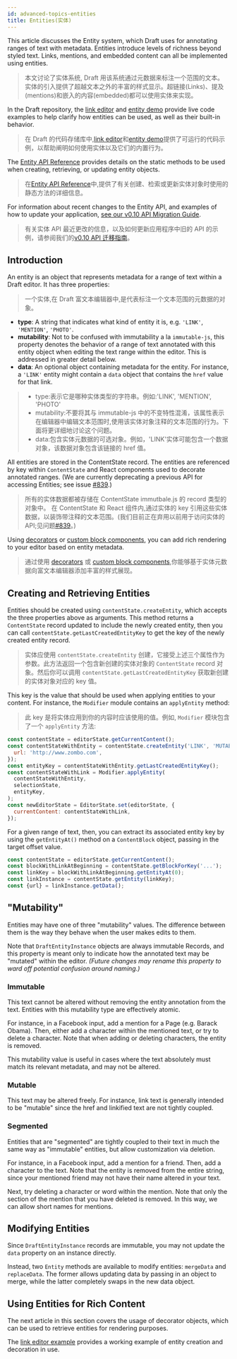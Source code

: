 ```yaml
---
id: advanced-topics-entities
title: Entities(实体)
---
```


This article discusses the Entity system, which Draft uses for annotating
ranges of text with metadata. Entities introduce levels of richness beyond
styled text. Links, mentions, and embedded content can all be implemented
using entities.

> 本文讨论了实体系统, Draft 用该系统通过元数据来标注一个范围的文本。实体的引入提供了超越文本之外的丰富的样式显示。超链接(Links)、提及(mentions)和嵌入的内容(embedded)都可以使用实体来实现。

In the Draft repository, the
[link editor](https://github.com/facebook/draft-js/tree/master/examples/draft-0-10-0/link)
and
[entity demo](https://github.com/facebook/draft-js/tree/master/examples/draft-0-10-0/entity)
provide live code examples to help clarify how entities can be used, as well
as their built-in behavior.

> 在 Draft 的代码存储库中,[link editor](https://github.com/facebook/draft-js/tree/master/examples/draft-0-10-0/link)和[entity demo](https://github.com/facebook/draft-js/tree/master/examples/draft-0-10-0/entity)提供了可运行的代码示例，以帮助阐明如何使用实体以及它们的内置行为。

The [Entity API Reference](/docs/api-reference-entity) provides
details on the static methods to be used when creating, retrieving, or updating
entity objects.

> 在[Entity API Reference](/docs/api-reference-entity)中,提供了有关创建、检索或更新实体对象时使用的静态方法的详细信息。

For information about recent changes to the Entity API, and examples of how to
update your application,
[see our v0.10 API Migration Guide](/docs/v0-10-api-migration#content).

> 有关实体 API 最近更改的信息，以及如何更新应用程序中旧的 API 的示例，请参阅我们的[v0.10 API 迁移指南](/docs/v0-10-api-migration#content)。

## Introduction

An entity is an object that represents metadata for a range of text within a
Draft editor. It has three properties:

> 一个实体,在 Draft 富文本编辑器中,是代表标注一个文本范围的元数据的对象。

- **type**: A string that indicates what kind of entity it is, e.g. `'LINK'`,
  `'MENTION'`, `'PHOTO'`.
- **mutability**: Not to be confused with immutability a la `immutable-js`, this
  property denotes the behavior of a range of text annotated with this entity
  object when editing the text range within the editor. This is addressed in
  greater detail below.
- **data**: An optional object containing metadata for the entity. For instance,
  a `'LINK'` entity might contain a `data` object that contains the `href` value
  for that link.

> - type:表示它是哪种实体类型的字符串。例如:'LINK', 'MENTION', 'PHOTO'
> - mutability:不要将其与 immutable-js 中的不变特性混淆，该属性表示在编辑器中编辑文本范围时,使用该实体对象注释的文本范围的行为。下面将更详细地讨论这个问题。
> - data:包含实体元数据的可选对象。例如，'LINK'实体可能包含一个数据对象，该数据对象包含该链接的 href 值。

All entities are stored in the ContentState record. The entities are referenced
by key within `ContentState` and React components used to decorate annotated
ranges. (We are currently deprecating a previous API for accessing Entities; see
issue
[#839](https://github.com/facebook/draft-js/issues/839).)

> 所有的实体数据都被存储在 ContentState immutbale.js 的 record 类型的对象中。 在 ContentState 和 React 组件内,通过实体的 key 引用这些实体数据，以装饰带注释的文本范围。(我们目前正在弃用以前用于访问实体的 API;见问题[#839](https://github.com/facebook/draft-js/issues/839)。)

Using [decorators](/docs/advanced-topics-decorators) or
[custom block components](/docs/advanced-topics-block-components), you can
add rich rendering to your editor based on entity metadata.

> 通过使用 [decorators](/docs/advanced-topics-decorators) 或
> [custom block components](/docs/advanced-topics-block-components),你能够基于实体元数据向富文本编辑器添加丰富的样式展现。

## Creating and Retrieving Entities

Entities should be created using `contentState.createEntity`, which accepts the
three properties above as arguments. This method returns a `ContentState` record updated to include the newly created entity, then you can call `contentState.getLastCreatedEntityKey` to get the key of the newly created entity record.

> 实体应使用 `contentState.createEntity` 创建，它接受上述三个属性作为参数。此方法返回一个包含新创建的实体对象的 `ContentState` record 对象。然后你可以调用 `contentState.getLastCreatedEntityKey` 获取新创建的实体对象对应的 key 值。

This key is the value that should be used when applying entities to your
content. For instance, the `Modifier` module contains an `applyEntity` method:

> 此 key 是将实体应用到你的内容时应该使用的值。例如, `Modifier` 模块包含了一个 `applyEntity` 方法:

```js
const contentState = editorState.getCurrentContent();
const contentStateWithEntity = contentState.createEntity('LINK', 'MUTABLE', {
  url: 'http://www.zombo.com',
});
const entityKey = contentStateWithEntity.getLastCreatedEntityKey();
const contentStateWithLink = Modifier.applyEntity(
  contentStateWithEntity,
  selectionState,
  entityKey,
);
const newEditorState = EditorState.set(editorState, {
  currentContent: contentStateWithLink,
});
```

For a given range of text, then, you can extract its associated entity key by using
the `getEntityAt()` method on a `ContentBlock` object, passing in the target
offset value.

```js
const contentState = editorState.getCurrentContent();
const blockWithLinkAtBeginning = contentState.getBlockForKey('...');
const linkKey = blockWithLinkAtBeginning.getEntityAt(0);
const linkInstance = contentState.getEntity(linkKey);
const {url} = linkInstance.getData();
```

## "Mutability"

Entities may have one of three "mutability" values. The difference between them
is the way they behave when the user makes edits to them.

Note that `DraftEntityInstance` objects are always immutable Records, and this
property is meant only to indicate how the annotated text may be "mutated" within
the editor. _(Future changes may rename this property to ward off potential
confusion around naming.)_

### Immutable

This text cannot be altered without removing the entity annotation
from the text. Entities with this mutability type are effectively atomic.

For instance, in a Facebook input, add a mention for a Page (e.g. Barack Obama).
Then, either add a character within the mentioned text, or try to delete a character.
Note that when adding or deleting characters, the entity is removed.

This mutability value is useful in cases where the text absolutely must match
its relevant metadata, and may not be altered.

### Mutable

This text may be altered freely. For instance, link text is
generally intended to be "mutable" since the href and linkified text are not
tightly coupled.

### Segmented

Entities that are "segmented" are tightly coupled to their text in much the
same way as "immutable" entities, but allow customization via deletion.

For instance, in a Facebook input, add a mention for a friend. Then, add a
character to the text. Note that the entity is removed from the entire string,
since your mentioned friend may not have their name altered in your text.

Next, try deleting a character or word within the mention. Note that only the
section of the mention that you have deleted is removed. In this way, we can
allow short names for mentions.

## Modifying Entities

Since `DraftEntityInstance` records are immutable, you may not update the `data`
property on an instance directly.

Instead, two `Entity` methods are available to modify entities: `mergeData` and
`replaceData`. The former allows updating data by passing in an object to merge,
while the latter completely swaps in the new data object.

## Using Entities for Rich Content

The next article in this section covers the usage of decorator objects, which
can be used to retrieve entities for rendering purposes.

The [link editor example](https://github.com/facebook/draft-js/tree/master/examples/draft-0-10-0/link)
provides a working example of entity creation and decoration in use.
